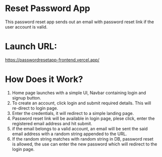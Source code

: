 # Reset Password App

This password reset app sends out an email with password reset link if the user account is valid.

# Launch URL:

https://passwordresetapp-frontend.vercel.app/

# How Does it Work?

1. Home page launches with a simple UI, Navbar containing login and signup button.
2. To create an account, click login and submit required details. This will re-direct to login page.
3. Enter the credentials, it will redirect to a simple landing page.
4. Password reset link will be available in login page, plese click, enter the registered email address and hit submit.
5. if the email belongs to a valid account, an email will be sent the said email address with a random string appended to the URL.
6. If the random string matches with random string in DB, password reset is allowed, the use can enter the new password which will redirect to the login page.
